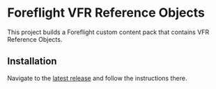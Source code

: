 # Foreflight VFR Reference Objects

This project builds a Foreflight custom content pack that contains VFR Reference Objects. 

## Installation
Navigate to the [latest release](https://github.com/nielsams/foreflight-vfr-content/releases/latest) and follow the instructions there.
